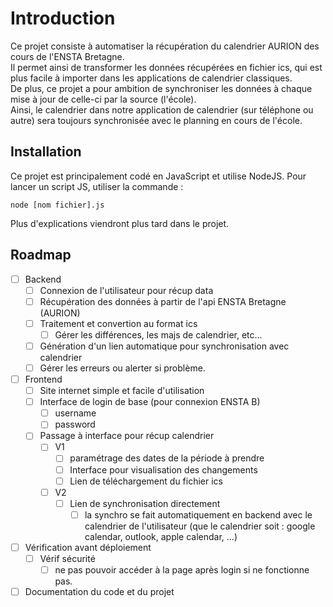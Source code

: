 # Introduction

Ce projet consiste à automatiser la récupération du calendrier AURION des cours de l'ENSTA Bretagne. \
Il permet ainsi de transformer les données récupérées en fichier ics, qui est plus facile à importer dans les applications de calendrier classiques. \
De plus, ce projet a pour ambition de synchroniser les données à chaque mise à jour de celle-ci par la source (l'école). \
Ainsi, le calendrier dans notre application de calendrier (sur téléphone ou autre) sera toujours synchronisée avec le planning en cours de l'école.

## Installation

Ce projet est principalement codé en JavaScript et utilise NodeJS.
Pour lancer un script JS, utiliser la commande :

```nodejs
node [nom fichier].js
```

Plus d'explications viendront plus tard dans le projet.

## Roadmap

- [ ] Backend
  - [ ] Connexion de l'utilisateur pour récup data
  - [ ] Récupération des données à partir de l'api ENSTA Bretagne (AURION)
  - [ ] Traitement et convertion au format ics
    - [ ] Gérer les différences, les majs de calendrier, etc...
  - [ ] Génération d'un lien automatique pour synchronisation avec calendrier
  - [ ] Gérer les erreurs ou alerter si problème.
- [ ] Frontend
  - [ ] Site internet simple et facile d'utilisation
  - [ ] Interface de login de base (pour connexion ENSTA B)
    - [ ] username
    - [ ] password
  - [ ] Passage à interface pour récup calendrier
    - [ ] V1
      - [ ] paramétrage des dates de la période à prendre
      - [ ] Interface pour visualisation des changements
      - [ ] Lien de téléchargement du fichier ics
    - [ ] V2
      - [ ] Lien de synchronisation directement
        - [ ] la synchro se fait automatiquement en backend avec le calendrier de l'utilisateur (que le calendrier soit : google calendar, outlook, apple calendar, ...)
- [ ] Vérification avant déploiement
  - [ ] Vérif sécurité
    - [ ] ne pas pouvoir accéder à la page après login si ne fonctionne pas.
- [ ] Documentation du code et du projet
